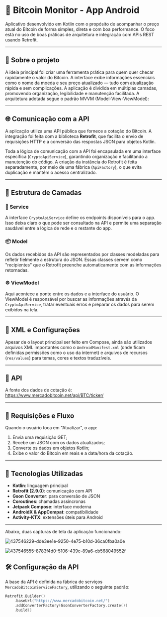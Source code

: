 # 📲 Bitcoin Monitor - App Android

Aplicativo desenvolvido em Kotlin com o propósito de acompanhar o preço atual do Bitcoin de forma simples, direta e com boa performance. O foco está no uso de boas práticas de arquitetura e integração com APIs REST usando Retrofit.

---

## 🧩 Sobre o projeto

A ideia principal foi criar uma ferramenta prática para quem quer checar rapidamente o valor do Bitcoin. A interface exibe informações essenciais como o nome da moeda e seu preço atualizado — tudo com atualização rápida e sem complicações. A aplicação é dividida em múltiplas camadas, promovendo organização, legibilidade e manutenção facilitada. A arquitetura adotada segue o padrão MVVM (Model-View-ViewModel):

---

## 🌐 Comunicação com a API

A aplicação utiliza uma API pública que fornece a cotação do Bitcoin. A integração foi feita com a biblioteca **Retrofit**, que facilita o envio de requisições HTTP e a conversão das respostas JSON para objetos Kotlin.

Toda a lógica de comunicação com a API foi encapsulada em uma interface específica (`CryptoApiService`), garantindo organização e facilitando a manutenção do código. A criação da instância do Retrofit é feita separadamente, por meio de uma fábrica (`ApiFactory`), o que evita duplicação e mantém o acesso centralizado.

---

## 🧱 Estrutura de Camadas

### 🔧 Service

A interface `CryptoApiService` define os endpoints disponíveis para o app. Isso deixa claro o que pode ser consultado na API e permite uma separação saudável entre a lógica de rede e o restante do app.

### 📦 Model

Os dados recebidos da API são representados por classes modeladas para refletir fielmente a estrutura do JSON. Essas classes servem como "recipientes" que o Retrofit preenche automaticamente com as informações retornadas.

### ⚙️ ViewModel

Aqui acontece a ponte entre os dados e a interface do usuário. O ViewModel é responsável por buscar as informações através da `CryptoApiService`, tratar eventuais erros e preparar os dados para serem exibidos na tela.

---

## 📁 XML e Configurações

Apesar de o layout principal ser feito em Compose, ainda são utilizados arquivos XML importantes como o `AndroidManifest.xml` (onde ficam definidas permissões como o uso da internet) e arquivos de recursos (`res/values`) para temas, cores e textos traduzíveis.

---

## 🔗 API

A fonte dos dados de cotação é: https://www.mercadobitcoin.net/api/BTC/ticker/


---

## 📡 Requisições e Fluxo

Quando o usuário toca em "Atualizar", o app:

1. Envia uma requisição GET;
2. Recebe um JSON com os dados atualizados;
3. Converte os dados em objetos Kotlin;
4. Exibe o valor do Bitcoin em reais e a data/hora da cotação.

---

## 🧰 Tecnologias Utilizadas

- **Kotlin**: linguagem principal
- **Retrofit (2.9.0)**: comunicação com API
- **Gson Converter**: para conversão de JSON
- **Coroutines**: chamadas assíncronas
- **Jetpack Compose**: interface moderna
- **AndroidX & AppCompat**: compatibilidade
- **Activity-KTX**: extensões úteis para Android

---

Abaixo, duas capturas de tela da aplicação funcionando:

![437546229-dde3ee1e-9250-4e75-b10d-36ca0fba0a0e](https://github.com/user-attachments/assets/241989de-3046-403b-b32f-9017ede35f9c)

![437546555-8783f4d0-5106-439c-89a6-cb568049552f](https://github.com/user-attachments/assets/1bc8613c-c3e7-4ca7-a76c-74dc13deb9ba)

## 🛠️ Configuração da API

A base da API é definida na fábrica de serviços `MercadoBitcoinServiceFactory`, utilizando o seguinte padrão:

```kotlin
Retrofit.Builder()
    .baseUrl("https://www.mercadobitcoin.net/")
    .addConverterFactory(GsonConverterFactory.create())
    .build()





